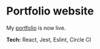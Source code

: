 # Portfolio website

My [portfolio](https://www.sophiabell.dev) is now live.

**Tech:** React, Jest, Eslint, Circle CI
